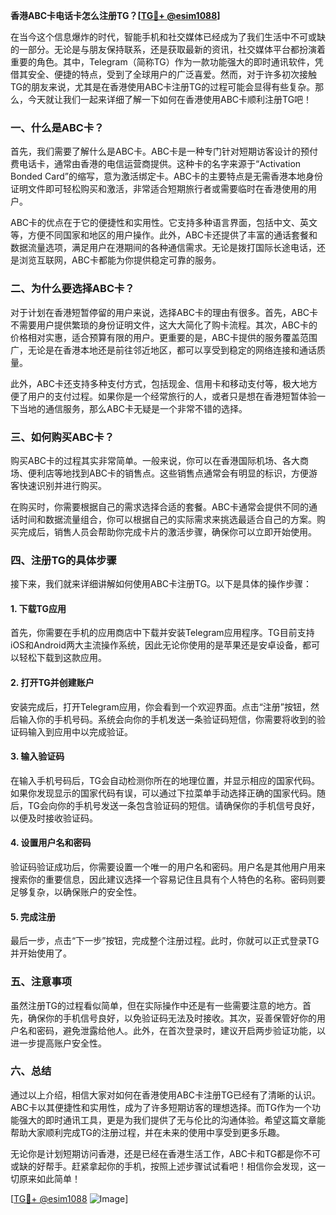 **香港ABC卡电话卡怎么注册TG？[[TG💪+ @esim1088](https://t.me/s/esim1088)]**

在当今这个信息爆炸的时代，智能手机和社交媒体已经成为了我们生活中不可或缺的一部分。无论是与朋友保持联系，还是获取最新的资讯，社交媒体平台都扮演着重要的角色。其中，Telegram（简称TG）作为一款功能强大的即时通讯软件，凭借其安全、便捷的特点，受到了全球用户的广泛喜爱。然而，对于许多初次接触TG的朋友来说，尤其是在香港使用ABC卡注册TG的过程可能会显得有些复杂。那么，今天就让我们一起来详细了解一下如何在香港使用ABC卡顺利注册TG吧！

### 一、什么是ABC卡？

首先，我们需要了解什么是ABC卡。ABC卡是一种专门针对短期访客设计的预付费电话卡，通常由香港的电信运营商提供。这种卡的名字来源于“Activation Bonded Card”的缩写，意为激活绑定卡。ABC卡的主要特点是无需香港本地身份证明文件即可轻松购买和激活，非常适合短期旅行者或需要临时在香港使用的用户。

ABC卡的优点在于它的便捷性和实用性。它支持多种语言界面，包括中文、英文等，方便不同国家和地区的用户操作。此外，ABC卡还提供了丰富的通话套餐和数据流量选项，满足用户在港期间的各种通信需求。无论是拨打国际长途电话，还是浏览互联网，ABC卡都能为你提供稳定可靠的服务。

### 二、为什么要选择ABC卡？

对于计划在香港短暂停留的用户来说，选择ABC卡的理由有很多。首先，ABC卡不需要用户提供繁琐的身份证明文件，这大大简化了购卡流程。其次，ABC卡的价格相对实惠，适合预算有限的用户。更重要的是，ABC卡提供的服务覆盖范围广，无论是在香港本地还是前往邻近地区，都可以享受到稳定的网络连接和通话质量。

此外，ABC卡还支持多种支付方式，包括现金、信用卡和移动支付等，极大地方便了用户的支付过程。如果你是一个经常旅行的人，或者只是想在香港短暂体验一下当地的通信服务，那么ABC卡无疑是一个非常不错的选择。

### 三、如何购买ABC卡？

购买ABC卡的过程其实非常简单。一般来说，你可以在香港国际机场、各大商场、便利店等地找到ABC卡的销售点。这些销售点通常会有明显的标识，方便游客快速识别并进行购买。

在购买时，你需要根据自己的需求选择合适的套餐。ABC卡通常会提供不同的通话时间和数据流量组合，你可以根据自己的实际需求来挑选最适合自己的方案。购买完成后，销售人员会帮助你完成卡片的激活步骤，确保你可以立即开始使用。

### 四、注册TG的具体步骤

接下来，我们就来详细讲解如何使用ABC卡注册TG。以下是具体的操作步骤：

#### 1. 下载TG应用

首先，你需要在手机的应用商店中下载并安装Telegram应用程序。TG目前支持iOS和Android两大主流操作系统，因此无论你使用的是苹果还是安卓设备，都可以轻松下载到这款应用。

#### 2. 打开TG并创建账户

安装完成后，打开Telegram应用，你会看到一个欢迎界面。点击“注册”按钮，然后输入你的手机号码。系统会向你的手机发送一条验证码短信，你需要将收到的验证码输入到应用中以完成验证。

#### 3. 输入验证码

在输入手机号码后，TG会自动检测你所在的地理位置，并显示相应的国家代码。如果你发现显示的国家代码有误，可以通过下拉菜单手动选择正确的国家代码。随后，TG会向你的手机号发送一条包含验证码的短信。请确保你的手机信号良好，以便及时接收验证码。

#### 4. 设置用户名和密码

验证码验证成功后，你需要设置一个唯一的用户名和密码。用户名是其他用户用来搜索你的重要信息，因此建议选择一个容易记住且具有个人特色的名称。密码则要足够复杂，以确保账户的安全性。

#### 5. 完成注册

最后一步，点击“下一步”按钮，完成整个注册过程。此时，你就可以正式登录TG并开始使用了。

### 五、注意事项

虽然注册TG的过程看似简单，但在实际操作中还是有一些需要注意的地方。首先，确保你的手机信号良好，以免验证码无法及时接收。其次，妥善保管好你的用户名和密码，避免泄露给他人。此外，在首次登录时，建议开启两步验证功能，以进一步提高账户安全性。

### 六、总结

通过以上介绍，相信大家对如何在香港使用ABC卡注册TG已经有了清晰的认识。ABC卡以其便捷性和实用性，成为了许多短期访客的理想选择。而TG作为一个功能强大的即时通讯工具，更是为我们提供了无与伦比的沟通体验。希望这篇文章能帮助大家顺利完成TG的注册过程，并在未来的使用中享受到更多乐趣。

无论你是计划短期访问香港，还是已经在香港生活工作，ABC卡和TG都是你不可或缺的好帮手。赶紧拿起你的手机，按照上述步骤试试看吧！相信你会发现，这一切原来如此简单！

[[TG💪+ @esim1088](https://t.me/s/esim1088) ![Image](https://i.postimg.cc/4NQfJmqS/Snipaste-2025-05-13-00-14-12.png)]